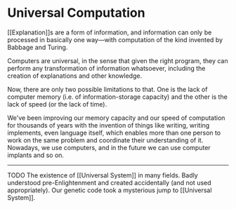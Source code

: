 # Universal Computation

[[Explanation]]s are a form of information, and information can only be processed in basically one way—with computation of the kind invented by Babbage and Turing.

Computers are universal, in the sense that given the right program, they can perform any transformation of information whatsoever, including the creation of explanations and other knowledge.

Now, there are only two possible limitations to that. One is the lack of computer memory (i.e. of information-storage capacity) and the other is the lack of speed (or the lack of time).

We've been improving our memory capacity and our speed of computation for thousands of years with the invention of things like writing, writing implements, even language itself, which enables more than one person to work on the same problem and coordinate their understanding of it. Nowadays, we use computers, and in the future we can use computer implants and so on.


--- 
TODO
The existence of [[Universal System]] in many fields. Badly understood pre-Enlightenment and created accidentally (and not used appropriately). Our genetic code took a mysterious jump to [[Universal System]].
